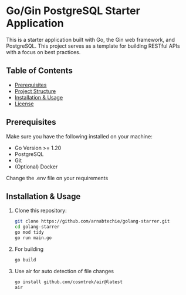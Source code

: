 # Go/Gin PostgreSQL Starter Application

This is a starter application built with Go, the Gin web framework, and PostgreSQL. This project serves as a template for building RESTful APIs with a focus on best practices.

## Table of Contents

- [Prerequisites](#prerequisites)
- [Project Structure](#project-structure)
- [Installation & Usage](#installation)
- [License](#license)

## Prerequisites

Make sure you have the following installed on your machine:

- Go Version >= 1.20
- PostgreSQL
- Git
- (Optional) Docker

Change the .env file on your requirements


## Installation & Usage

1. Clone this repository:
   ```bash
   git clone https://github.com/arnabtechie/golang-starrer.git
   cd golang-starrer
   go mod tidy
   go run main.go
2. For building
    ```bash
    go build
3. Use air for auto detection of file changes
    ```bash
    go install github.com/cosmtrek/air@latest
    air